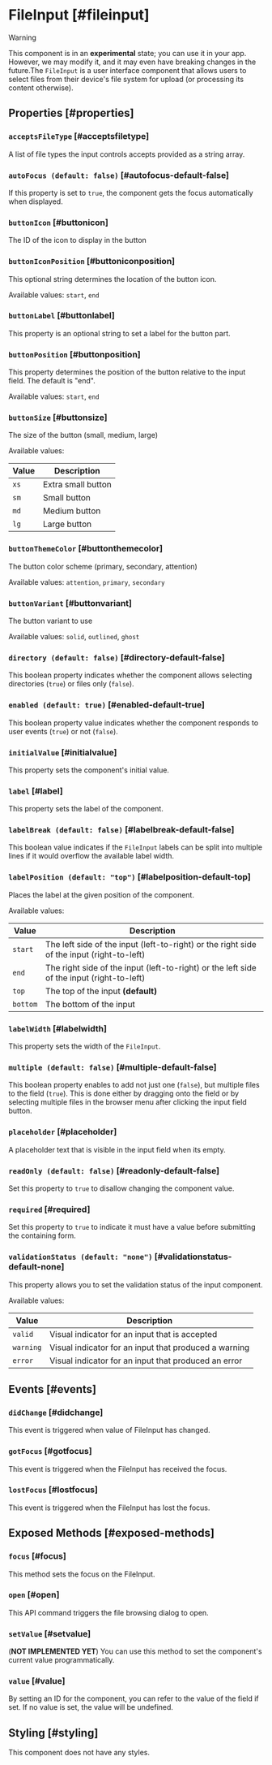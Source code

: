 # FileInput [#fileinput]

>[!WARNING]
> This component is in an **experimental** state; you can use it in your app. However, we may modify it, and it may even have breaking changes in the future.The `FileInput` is a user interface component that allows users to select files from their device's file system for upload (or processing its content otherwise).

## Properties [#properties]

### `acceptsFileType` [#acceptsfiletype]

A list of file types the input controls accepts provided as a string array.

### `autoFocus (default: false)` [#autofocus-default-false]

If this property is set to `true`, the component gets the focus automatically when displayed.

### `buttonIcon` [#buttonicon]

The ID of the icon to display in the button

### `buttonIconPosition` [#buttoniconposition]

This optional string determines the location of the button icon.

Available values: `start`, `end`

### `buttonLabel` [#buttonlabel]

This property is an optional string to set a label for the button part.

### `buttonPosition` [#buttonposition]

This property determines the position of the button relative to the input field. The default is "end".

Available values: `start`, `end`

### `buttonSize` [#buttonsize]

The size of the button (small, medium, large)

Available values:

| Value | Description |
| --- | --- |
| `xs` | Extra small button |
| `sm` | Small button |
| `md` | Medium button |
| `lg` | Large button |

### `buttonThemeColor` [#buttonthemecolor]

The button color scheme (primary, secondary, attention)

Available values: `attention`, `primary`, `secondary`

### `buttonVariant` [#buttonvariant]

The button variant to use

Available values: `solid`, `outlined`, `ghost`

### `directory (default: false)` [#directory-default-false]

This boolean property indicates whether the component allows selecting directories (`true`) or files only (`false`).

### `enabled (default: true)` [#enabled-default-true]

This boolean property value indicates whether the component responds to user events (`true`) or not (`false`).

### `initialValue` [#initialvalue]

This property sets the component's initial value.

### `label` [#label]

This property sets the label of the component.

### `labelBreak (default: false)` [#labelbreak-default-false]

This boolean value indicates if the `FileInput` labels can be split into multiple lines if it would overflow the available label width.

### `labelPosition (default: "top")` [#labelposition-default-top]

Places the label at the given position of the component.

Available values:

| Value | Description |
| --- | --- |
| `start` | The left side of the input (left-to-right) or the right side of the input (right-to-left) |
| `end` | The right side of the input (left-to-right) or the left side of the input (right-to-left) |
| `top` | The top of the input **(default)** |
| `bottom` | The bottom of the input |

### `labelWidth` [#labelwidth]

This property sets the width of the `FileInput`.

### `multiple (default: false)` [#multiple-default-false]

This boolean property enables to add not just one (`false`), but multiple files to the field (`true`). This is done either by dragging onto the field or by selecting multiple files in the browser menu after clicking the input field button.

### `placeholder` [#placeholder]

A placeholder text that is visible in the input field when its empty.

### `readOnly (default: false)` [#readonly-default-false]

Set this property to `true` to disallow changing the component value.

### `required` [#required]

Set this property to `true` to indicate it must have a value before submitting the containing form.

### `validationStatus (default: "none")` [#validationstatus-default-none]

This property allows you to set the validation status of the input component.

Available values:

| Value | Description |
| --- | --- |
| `valid` | Visual indicator for an input that is accepted |
| `warning` | Visual indicator for an input that produced a warning |
| `error` | Visual indicator for an input that produced an error |

## Events [#events]

### `didChange` [#didchange]

This event is triggered when value of FileInput has changed.

### `gotFocus` [#gotfocus]

This event is triggered when the FileInput has received the focus.

### `lostFocus` [#lostfocus]

This event is triggered when the FileInput has lost the focus.

## Exposed Methods [#exposed-methods]

### `focus` [#focus]

This method sets the focus on the FileInput.

### `open` [#open]

This API command triggers the file browsing dialog to open.

### `setValue` [#setvalue]

(**NOT IMPLEMENTED YET**) You can use this method to set the component's current value programmatically.

### `value` [#value]

By setting an ID for the component, you can refer to the value of the field if set. If no value is set, the value will be undefined.

## Styling [#styling]

This component does not have any styles.
